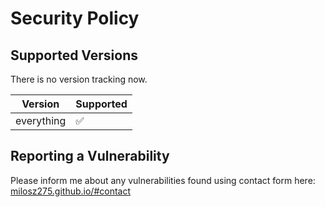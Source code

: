 # Security Policy

## Supported Versions

There is no version tracking now.

| Version  |  Supported          |
| -------  |  ------------------ |
| everything  |  :white_check_mark: |

## Reporting a Vulnerability

Please inform me about any vulnerabilities found using contact form here: [milosz275.github.io/#contact](https://milosz275.github.io/#contact)
